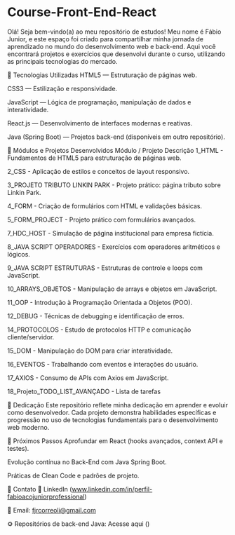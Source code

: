 # Course-Front-End-React
Olá! Seja bem-vindo(a) ao meu repositório de estudos!
Meu nome é Fábio Junior, e este espaço foi criado para compartilhar minha jornada de aprendizado no mundo do desenvolvimento web e back-end.
Aqui você encontrará projetos e exercícios que desenvolvi durante o curso, utilizando as principais tecnologias do mercado.

🚀 Tecnologias Utilizadas
HTML5 — Estruturação de páginas web.

CSS3 — Estilização e responsividade.

JavaScript — Lógica de programação, manipulação de dados e interatividade.

React.js — Desenvolvimento de interfaces modernas e reativas.

Java (Spring Boot) — Projetos back-end (disponíveis em outro repositório).



📂 Módulos e Projetos Desenvolvidos
Módulo / Projeto	Descrição
1_HTML - Fundamentos de HTML5 para estruturação de páginas web.

2_CSS	- Aplicação de estilos e conceitos de layout responsivo.

3_PROJETO TRIBUTO LINKIN PARK	- Projeto prático: página tributo sobre Linkin Park.

4_FORM	- Criação de formulários com HTML e validações básicas.

5_FORM_PROJECT	- Projeto prático com formulários avançados.

7_HDC_HOST	- Simulação de página institucional para empresa fictícia.

8_JAVA SCRIPT OPERADORES	- Exercícios com operadores aritméticos e lógicos.

9_JAVA SCRIPT ESTRUTURAS -	Estruturas de controle e loops com JavaScript.

10_ARRAYS_OBJETOS -	Manipulação de arrays e objetos em JavaScript.

11_OOP -	Introdução à Programação Orientada a Objetos (POO).

12_DEBUG	- Técnicas de debugging e identificação de erros.

14_PROTOCOLOS -	Estudo de protocolos HTTP e comunicação cliente/servidor.

15_DOM	- Manipulação do DOM para criar interatividade.

16_EVENTOS	- Trabalhando com eventos e interações do usuário.

17_AXIOS	- Consumo de APIs com Axios em JavaScript.

18_Projeto_TODO_LIST_AVANÇADO -	Lista de tarefas 

🚀 Dedicação
Este repositório reflete minha dedicação em aprender e evoluir como desenvolvedor.
Cada projeto demonstra habilidades específicas e progressão no uso de tecnologias fundamentais para o desenvolvimento web moderno.

🌱 Próximos Passos
Aprofundar em React (hooks avançados, context API e testes).

Evolução contínua no Back-End com Java Spring Boot.

Práticas de Clean Code e padrões de projeto.


🤝 Contato
💼 LinkedIn (www.linkedin.com/in/perfil-fabioacojuniorprofessional)

📧 Email: fjrcorreoli@gmail.com

⚙️ Repositórios de back-end Java: Acesse aqui ()
